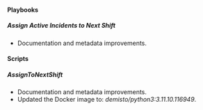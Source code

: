 
#### Playbooks

##### Assign Active Incidents to Next Shift

- Documentation and metadata improvements.

#### Scripts

##### AssignToNextShift

- Documentation and metadata improvements.
- Updated the Docker image to: *demisto/python3:3.11.10.116949*.
